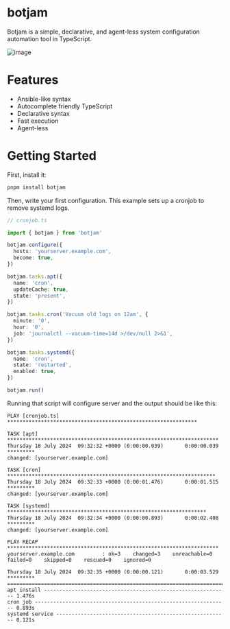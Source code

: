 # botjam

Botjam is a simple, declarative, and agent-less system configuration automation tool in TypeScript.

![image](https://github.com/user-attachments/assets/6e429a25-0547-49b5-88fe-f0940dc8e9b5)

# Features

- Ansible-like syntax
- Autocomplete friendly TypeScript
- Declarative syntax
- Fast execution
- Agent-less

# Getting Started

First, install it:

```bash
pnpm install botjam
```

Then, write your first configuration. This example sets up a cronjob to remove systemd logs.

```typescript
// cronjob.ts

import { botjam } from 'botjam'

botjam.configure({
  hosts: 'yourserver.example.com',
  become: true,
})

botjam.tasks.apt({
  name: 'cron',
  updateCache: true,
  state: 'present',
})

botjam.tasks.cron('Vacuum old logs on 12am', {
  minute: '0',
  hour: '0',
  job: 'journalctl --vacuum-time=14d >/dev/null 2>&1',
})

botjam.tasks.systemd({
  name: 'cron',
  state: 'restarted',
  enabled: true,
})

botjam.run()
```

Running that script will configure server and the output should be like this:

```
PLAY [cronjob.ts] **************************************************************

TASK [apt] *********************************************************************
Thursday 18 July 2024  09:32:32 +0000 (0:00:00.039)       0:00:00.039 *********
changed: [yourserver.example.com]

TASK [cron] ********************************************************************
Thursday 18 July 2024  09:32:33 +0000 (0:00:01.476)       0:00:01.515 *********
changed: [yourserver.example.com]

TASK [systemd] *****************************************************************
Thursday 18 July 2024  09:32:34 +0000 (0:00:00.893)       0:00:02.408 *********
changed: [yourserver.example.com]

PLAY RECAP *********************************************************************
yourserver.example.com         : ok=3    changed=3    unreachable=0    failed=0    skipped=0    rescued=0    ignored=0

Thursday 18 July 2024  09:32:35 +0000 (0:00:00.121)       0:00:03.529 *********
===============================================================================
apt install ------------------------------------------------------------ 1.476s
cron job --------------------------------------------------------------- 0.893s
systemd service -------------------------------------------------------- 0.121s
```
